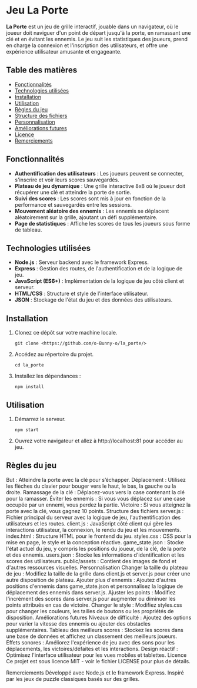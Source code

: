 # Jeu La Porte

**La Porte** est un jeu de grille interactif, jouable dans un navigateur, où le joueur doit naviguer d'un point de départ jusqu'à la porte, en ramassant une clé et en évitant les ennemis. Le jeu suit les statistiques des joueurs, prend en charge la connexion et l'inscription des utilisateurs, et offre une expérience utilisateur amusante et engageante.

## Table des matières

- [Fonctionnalités](#fonctionnalités)
- [Technologies utilisées](#technologies-utilisées)
- [Installation](#installation)
- [Utilisation](#utilisation)
- [Règles du jeu](#règles-du-jeu)
- [Structure des fichiers](#structure-des-fichiers)
- [Personnalisation](#personnalisation)
- [Améliorations futures](#améliorations-futures)
- [Licence](#licence)
- [Remerciements](#remerciements)

## Fonctionnalités

- **Authentification des utilisateurs** : Les joueurs peuvent se connecter, s'inscrire et voir leurs scores sauvegardés.
- **Plateau de jeu dynamique** : Une grille interactive 8x8 où le joueur doit récupérer une clé et atteindre la porte de sortie.
- **Suivi des scores** : Les scores sont mis à jour en fonction de la performance et sauvegardés entre les sessions.
- **Mouvement aléatoire des ennemis** : Les ennemis se déplacent aléatoirement sur la grille, ajoutant un défi supplémentaire.
- **Page de statistiques** : Affiche les scores de tous les joueurs sous forme de tableau.

## Technologies utilisées

- **Node.js** : Serveur backend avec le framework Express.
- **Express** : Gestion des routes, de l'authentification et de la logique de jeu.
- **JavaScript (ES6+)** : Implémentation de la logique de jeu côté client et serveur.
- **HTML/CSS** : Structure et style de l'interface utilisateur.
- **JSON** : Stockage de l'état du jeu et des données des utilisateurs.

## Installation

1. Clonez ce dépôt sur votre machine locale.
   ```
   git clone <https://github.com/o-Bunny-o/la_porte/>
2. Accédez au répertoire du projet.
    ```
    cd la_porte
3. Installez les dépendances :
    ```
    npm install
## Utilisation

1. Démarrez le serveur.
    ```
    npm start
2. Ouvrez votre navigateur et allez à http://localhost:81 pour accéder au jeu.
## Règles du jeu
But : Atteindre la porte avec la clé pour s’échapper.
Déplacement : Utilisez les flèches du clavier pour bouger vers le haut, le bas, la gauche ou la droite.
Ramassage de la clé : Déplacez-vous vers la case contenant la clé pour la ramasser.
Éviter les ennemis : Si vous vous déplacez sur une case occupée par un ennemi, vous perdez la partie.
Victoire : Si vous atteignez la porte avec la clé, vous gagnez 10 points.
Structure des fichiers
server.js : Fichier principal du serveur avec la logique de jeu, l'authentification des utilisateurs et les routes.
client.js : JavaScript côté client qui gère les interactions utilisateur, la connexion, le rendu du jeu et les mouvements.
index.html : Structure HTML pour le frontend du jeu.
styles.css : CSS pour la mise en page, le style et la conception réactive.
game_state.json : Stocke l'état actuel du jeu, y compris les positions du joueur, de la clé, de la porte et des ennemis.
users.json : Stocke les informations d'identification et les scores des utilisateurs.
public/assets : Contient des images de fond et d'autres ressources visuelles.
Personnalisation
Changer la taille du plateau de jeu : Modifiez la taille de la grille dans client.js et server.js pour créer une autre disposition de plateau.
Ajouter plus d'ennemis : Ajoutez d'autres positions d'ennemis dans game_state.json et personnalisez la logique de déplacement des ennemis dans server.js.
Ajuster les points : Modifiez l'incrément des scores dans server.js pour augmenter ou diminuer les points attribués en cas de victoire.
Changer le style : Modifiez styles.css pour changer les couleurs, les tailles de boutons ou les propriétés de disposition.
Améliorations futures
Niveaux de difficulté : Ajoutez des options pour varier la vitesse des ennemis ou ajouter des obstacles supplémentaires.
Tableau des meilleurs scores : Stockez les scores dans une base de données et affichez un classement des meilleurs joueurs.
Effets sonores : Améliorez l'expérience de jeu avec des sons pour les déplacements, les victoires/défaites et les interactions.
Design réactif : Optimisez l'interface utilisateur pour les vues mobiles et tablettes.
Licence
Ce projet est sous licence MIT - voir le fichier LICENSE pour plus de détails.

Remerciements
Développé avec Node.js et le framework Express.
Inspiré par les jeux de puzzle classiques basés sur des grilles.
